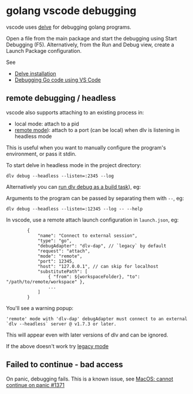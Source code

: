 # golang vscode debugging

vscode uses [delve](https://github.com/go-delve/delve) for debugging golang programs.

Open a file from the main package and start the debugging using Start Debugging (F5). Alternatively, from the Run and Debug view, create a Launch Package configuration.

See

- [Delve installation](https://github.com/go-delve/delve/tree/master/Documentation/installation)
- [Debugging Go code using VS Code](https://github.com/golang/vscode-go/blob/master/docs/debugging.md)

## remote debugging / headless

vscode also supports attaching to an existing process in:

- local mode: attach to a pid
- [remote mode](https://github.com/golang/vscode-go/blob/master/docs/debugging.md#remote-debugging)): attach to a port (can be local) when dlv is listening in headless mode

This is useful when you want to manually configure the program's environment, or pass it stdin.

To start delve in headless mode in the project directory:

```
dlv debug --headless --listen=:2345 --log
```

Alternatively you can [run dlv debug as a build task](https://github.com/microsoft/vscode-go/issues/219#issuecomment-449621513)), eg:

Arguments to the program can be passed by separating them with `--`, eg:

```
dlv debug --headless --listen=:12345 --log -- --help
```

In vscode, use a remote attach launch configuration in `launch.json`, eg:

```
        {
            "name": "Connect to external session",
            "type": "go",
            "debugAdapter": "dlv-dap", // `legacy` by default
            "request": "attach",
            "mode": "remote",
            "port": 12345,
            "host": "127.0.0.1", // can skip for localhost
            "substitutePath": [
                { "from": ${workspaceFolder}, "to": "/path/to/remote/workspace" },
                ...
            ]
        }
```

You'll see a warning popup:

```
'remote' mode with 'dlv-dap' debugAdapter must connect to an external `dlv --headless` server @ v1.7.3 or later.
```

This will appear even with later versions of dlv and can be ignored.

If the above doesn't work try [legacy mode](https://github.com/golang/vscode-go/blob/master/docs/debugging-legacy.md#remote-debugging)

## Failed to continue - bad access

On panic, debugging fails. This is a known issue, see [MacOS: cannot continue on panic #1371](https://github.com/go-delve/delve/issues/1371)
